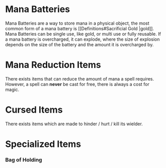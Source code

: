 # Mana Batteries 
Mana Batteries are a way to store mana in a physical object, the most common form of a mana battery is [[Definitions#Sacrificial Gold |gold]]. Mana Batteries can be single use, like gold, or multi  use or fully reusable. If a mana battery is overcharged, it can explode, where the size of explosion depends on the size of the battery and the amount it is overcharged by.

# Mana Reduction Items
There exists items that can reduce the amount of mana a spell requires. However, a spell can **never** be cast for free, there is always a cost for magic.

# Cursed Items

There exists items which are made to hinder / hurt / kill its wielder.  

# Specialized Items
### Bag of Holding
